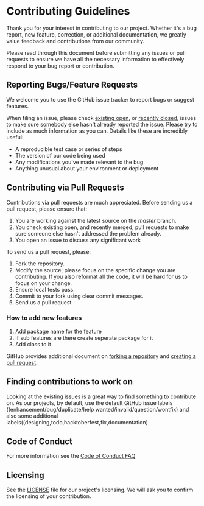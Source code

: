 # Contributing Guidelines

Thank you for your interest in contributing to our project. Whether it's a bug report, new feature, correction, or additional 
documentation, we greatly value feedback and contributions from our community.

Please read through this document before submitting any issues or pull requests to ensure we have all the necessary 
information to effectively respond to your bug report or contribution.


## Reporting Bugs/Feature Requests

We welcome you to use the GitHub issue tracker to report bugs or suggest features.

When filing an issue, please check [existing open](https://github.com/kodeflap/Algo_Guide/issues), or [recently closed](https://github.com/kodeflap/Algo_Guide/issues?q=is%3Aissue+is%3Aclosed), issues to make sure somebody else hasn't already 
reported the issue. Please try to include as much information as you can. Details like these are incredibly useful:

* A reproducible test case or series of steps
* The version of our code being used
* Any modifications you've made relevant to the bug
* Anything unusual about your environment or deployment


## Contributing via Pull Requests
Contributions via pull requests are much appreciated. Before sending us a pull request, please ensure that:

1. You are working against the latest source on the *master* branch.
2. You check existing open, and recently merged, pull requests to make sure someone else hasn't addressed the problem already.
3. You open an issue to discuss any significant work

To send us a pull request, please:

1. Fork the repository.
2. Modify the source; please focus on the specific change you are contributing. If you also reformat all the code, it will be hard for us to focus on your change.
3. Ensure local tests pass.
4. Commit to your fork using clear commit messages.
5. Send us a pull request

### How to add new features

1. Add package name for the feature
2. If sub features are there create seperate package for it 
3. Add class to it

GitHub provides additional document on [forking a repository](https://help.github.com/articles/fork-a-repo/) and 
[creating a pull request](https://github.blog/2015-01-21-how-to-write-the-perfect-pull-request/).

## Finding contributions to work on
Looking at the existing issues is a great way to find something to contribute on. As our projects, by default, use the default GitHub issue labels ((enhancement/bug/duplicate/help wanted/invalid/question/wontfix) and also some additional labels((designing,todo,hacktoberfest,fix,documentation)

## Code of Conduct
For more information see the [Code of Conduct FAQ](https://github.com/kodeflap/Blend/blob/master/CODE_OF_CONDUCT.md) 

## Licensing

See the [LICENSE](https://github.com/kodeflap/Blend/blob/master/LICENSE) file for our project's licensing. We will ask you to confirm the licensing of your contribution.
